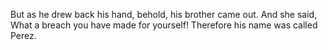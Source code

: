 But as he drew back his hand, behold, his brother came out. And she said, What a breach you have made for yourself! Therefore his name was called Perez.
